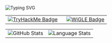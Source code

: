 <!-- Typing SVG aligned to left -->
<p align="left">
  <img src="https://readme-typing-svg.demolab.com?font=Fira+Code&pause=1000&color=24F700&random=false&width=435&lines=Hey%2C+I'm+Sachu+(TRASHZ403)" alt="Typing SVG" />
</p>

<!-- TryHackMe and WiGLE side-by-side -->
<table>
  <tr>
    <td>
      <a href="https://tryhackme.com/p/TRASHZ403" target="_blank">
        <img src="https://tryhackme-badges.s3.amazonaws.com/TRASHZ403.png" alt="TryHackMe Badge" />
      </a>
    </td>
    <td style="padding-left: 20px;">
      <a href="https://wigle.net" target="_blank">
        <img src="https://wigle.net/bi/hFKA0F+U0iUtGq03rXsZLQ.png" alt="WiGLE Badge" />
      </a>
    </td>
  </tr>
</table>

<!-- GitHub Stats and Languages side-by-side -->
<table>
  <tr>
    <td>
      <img src="https://github-readme-stats.vercel.app/api/?username=trashz403&count_private=true&theme=tokyonight&showicons=true" alt="GitHub Stats" />
    </td>
    <td>
      <img src="https://github-readme-stats.vercel.app/api/top-langs/?username=trashz403&langs_count=5&theme=tokyonight" alt="Language Stats" />
    </td>
  </tr>
</table>
